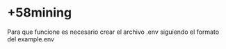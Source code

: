# +58mining

Para que funcione es necesario crear el archivo .env siguiendo el formato del example.env
